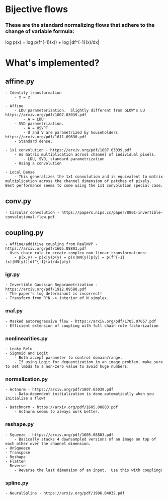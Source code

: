 # Bijective flows
### These are the standard normalizing flows that adhere to the change of variable formula:
log p(x) = log p(f^{-1}(x)) + log |df^{-1}(x)/dx|

# What's implemented?
## affine.py
    - Identity transformation
        - x = z

    - Affine
        - LDU parameterization.  Slightly different from GLOW's LU https://arxiv.org/pdf/1807.03039.pdf
            - A = LDU
        - SVD parametrization.
            - A = USV^T
            - U and V are parametrized by householders https://arxiv.org/pdf/1611.09630.pdf
        - Standard dense.

    - 1x1 convolution - https://arxiv.org/pdf/1807.03039.pdf
        - As matrix multiplication across channel of individual pixels.
            - LDU, SVD, standard parametrization
        - Using a convolution

    - Local Dense
        - This generalizes the 1x1 convolution and is equivalent to matrix multiplication across the channel dimension of patches of pixels.  Best performance seems to come using the 1x1 convolution special case.

## conv.py
    - Circular convolution - https://papers.nips.cc/paper/8801-invertible-convolutional-flow.pdf

## coupling.py
    - Affine/additive coupling from RealNVP - https://arxiv.org/pdf/1605.08803.pdf
    - Uses chain rule to create complex non-linear transformations:
        - p(x,y) = p(x|y)p(y) = p(x|NN(y))p(y) = p(f^{-1}(x)|NN(y))|df^{-1}(x)/dx|p(y)

### igr.py
    - Invertible Gaussian Reparametrization - https://arxiv.org/pdf/1912.09588.pdf
    - The paper's log determinant is incorrect!
    - Transform from R^N -> interior of N simplex.

### maf.py
    - Masked autoregressive flow - https://arxiv.org/pdf/1705.07057.pdf
    - Efficient extension of coupling with full chain rule factorization

### nonlinearities.py
    - Leaky-Relu
    - Sigmoid and Logit
        - Both accept parameter to control domain/range.
        - If using Logit for dequantization in an image problem, make sure to set lmbda to a non-zero value to avoid huge numbers.

### normalization.py
    - Actnorm - https://arxiv.org/pdf/1807.03039.pdf
        - Data-dependent initialization is done automatically when you initialize a flow!

    - Batchnorm - https://arxiv.org/pdf/1605.08803.pdf
        - Actnorm seems to always work better.

### reshape.py
    - Squeeze - https://arxiv.org/pdf/1605.08803.pdf
        - Basically stacks 4 downsampled versions of an image on top of each other over the channel dimension.
    - UnSqueeze
    - Transpose
    - Reshape
    - Flatten
    - Reverse
        - Reverse the last dimension of an input.  Use this with coupling!

### spline.py
    - NeuralSpline - https://arxiv.org/pdf/1906.04032.pdf